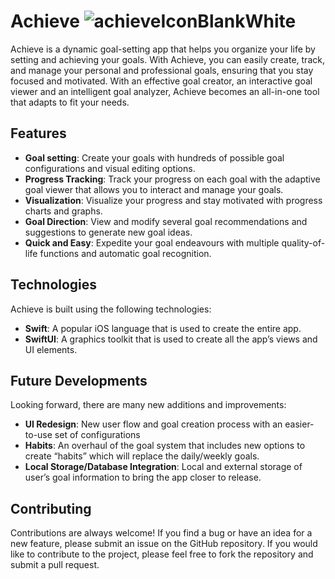 # Achieve ![achieveIconBlankWhite](https://user-images.githubusercontent.com/110436783/219915210-3f2471d1-fb73-4d90-9200-e0aaa8f4d860.png)
Achieve is a dynamic goal-setting app that helps you organize your life by setting and achieving your goals. With Achieve, you can easily create, track, and manage your personal and professional goals, ensuring that you stay focused and motivated. With an effective goal creator, an interactive goal viewer and an intelligent goal analyzer, Achieve becomes an all-in-one tool that adapts to fit your needs.

## Features
* **Goal setting**: Create your goals with hundreds of possible goal configurations and visual editing options.
* **Progress Tracking**: Track your progress on each goal with the adaptive goal viewer that allows you to interact and manage your goals.
* **Visualization**: Visualize your progress and stay motivated with progress charts and graphs.
* **Goal Direction**: View and modify several goal recommendations and suggestions to generate new goal ideas.
* **Quick and Easy**:  Expedite your goal endeavours with multiple quality-of-life functions and automatic goal recognition.

## Technologies
Achieve is built using the following technologies:

* **Swift**: A popular iOS language that is used to create the entire app.
* **SwiftUI**: A graphics toolkit that is used to create all the app’s views and UI elements.

## Future Developments
Looking forward, there are many new additions and improvements:

* **UI Redesign**: New user flow and goal creation process with an easier-to-use set of configurations
* **Habits**: An overhaul of the goal system that includes new options to create “habits” which will replace the daily/weekly goals.
* **Local Storage/Database Integration**: Local and external storage of user’s goal information to bring the app closer to release.

## Contributing

Contributions are always welcome! If you find a bug or have an idea for a new feature, please submit an issue on the GitHub repository. If you would like to contribute to the project, please feel free to fork the repository and submit a pull request.
